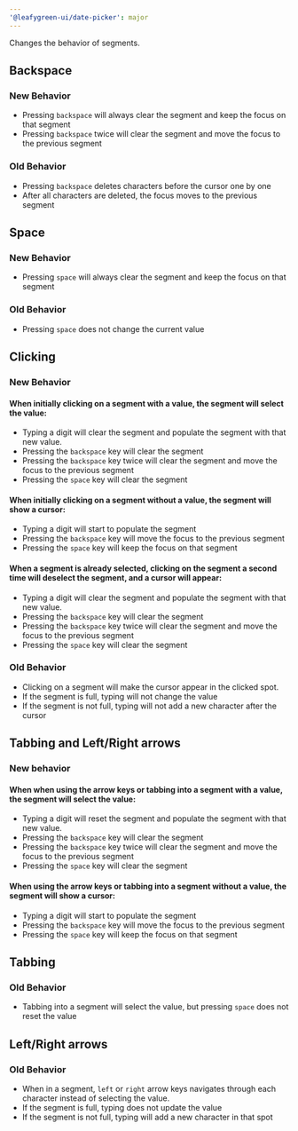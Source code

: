 ```yaml
---
'@leafygreen-ui/date-picker': major
---
```


Changes the behavior of segments.

## Backspace

### New Behavior
- Pressing `backspace` will always clear the segment and keep the focus on that segment
- Pressing `backspace` twice will clear the segment and move the focus to the previous segment

### Old Behavior
- Pressing `backspace` deletes characters before the cursor one by one
- After all characters are deleted, the focus moves to the previous segment

## Space

### New Behavior
- Pressing `space` will always clear the segment and keep the focus on that segment

### Old Behavior
- Pressing `space` does not change the current value

## Clicking

### New Behavior
#### When initially clicking on a segment with a value, the segment will select the value:
- Typing a digit will clear the segment and populate the segment with that new value.
- Pressing the `backspace` key will clear the segment
- Pressing the `backspace` key twice will clear the segment and move the focus to the previous segment
- Pressing the `space` key will clear the segment

#### When initially clicking on a segment without a value, the segment will show a cursor:
- Typing a digit will start to populate the segment
- Pressing the `backspace` key will move the focus to the previous segment
- Pressing the `space` key will keep the focus on that segment

#### When a segment is already selected, clicking on the segment a second time will deselect the segment, and a cursor will appear:
- Typing a digit will clear the segment and populate the segment with that new value.
- Pressing the `backspace` key will clear the segment
- Pressing the `backspace` key twice will clear the segment and move the focus to the previous segment
- Pressing the `space` key will clear the segment

### Old Behavior
- Clicking on a segment will make the cursor appear in the clicked spot.
- If the segment is full, typing will not change the value
- If the segment is not full, typing will not add a new character after the cursor

## Tabbing and Left/Right arrows

### New behavior
#### When when using the arrow keys or tabbing into a segment with a value, the segment will select the value:
- Typing a digit will reset the segment and populate the segment with that new value.
- Pressing the `backspace` key will clear the segment
- Pressing the `backspace` key twice will clear the segment and move the focus to the previous segment
- Pressing the `space` key will clear the segment

#### When using the arrow keys or tabbing into a segment without a value, the segment will show a cursor:
- Typing a digit will start to populate the segment
- Pressing the `backspace` key will move the focus to the previous segment
- Pressing the `space` key will keep the focus on that segment

## Tabbing
### Old Behavior
- Tabbing into a segment will select the value, but pressing `space` does not reset the value

## Left/Right arrows
### Old Behavior
- When in a segment, `left` or `right` arrow keys navigates through each character instead of selecting the value. 
- If the segment is full, typing does not update the value
- If the segment is not full, typing will add a new character in that spot